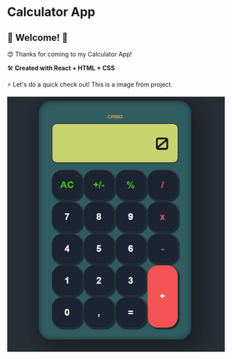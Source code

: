 # Calculator App

## 👋 Welcome! 👋

😍 Thanks for coming to my Calculator App!

🛠 **Created with React + HTML + CSS**

⚡ Let's do a quick check out! This is a image from project.


![calculator](src/images/calculator-image.PNG)
